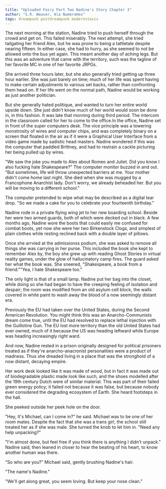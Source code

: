 ```yaml
---
title: "Uploaded Fairy Part Two Nadine's Story Chapter 3"
author: "S.R. Weaver, Ala NumeroHex"
tags: dreampunk postdreampunk modernstasis
---
```

The next morning at the station, Nadine tried to push herself through the crowd and get on. This failed miserably. The next attempt, she tried tailgating her friend Alex, but he was prone to being a tattletale despite nearing fifteen. In either case, she had to hurry, as she seemed to not be allowed onto the bus yet again. This meant another day of aching legs. But this was an adventure that came with the territory, such was the tagline of her favorite MC in one of her favorite JRPGs.

She arrived three hours later, but she also generally tried getting up three hour earlier. She was just barely on time; much of her life was spent having to make certain adjustments to various set backs, rather than confronting them head on. If her life went on the normal path, Nadine would be working as just another politician.

But she generally hated politique, and wanted to turn her entire world upside down. She just didn't know much of her world would soon be done in, in this fashion. It was late that morning during third period. The intercom in the classroom called for her to come to the office.In the office, Nadine set in front of the super computers desk. The vice principle was a towering monstrosity of wires and computer chips, and was completely binary on a screen that floated in the air as if it were a Graphical User Interface from a video game made by sadistic head masters. Nadine wondered if this was the computer that paddled Brittney, and had to restrain a cackle picturing her being pulled up by wires.

"We saw the joke you made to Alex about Romeo and Juliet. Did you know I also fucking hate Shakespeare?" The computer monitor buzzed in and out. "But sometimes, life will throw unexpected barriers at me. Your mother didn't come home last night. She died when she was mugged by a Francophone Anarchist lady. Don't worry, we already beheaded her. But you will be moving to a different school."

The computer pretended to wipe what may be described as a digital tear drop. "So we made a cake for you to celebrate your fourteenth birthday."

Nadine rode in a private flying wing jet to her new boarding school. Beside her were two armed guards, both of which were decked out in black. A few months ago, Nadine wore the boots that could easily me confused for combat boots, yet now she were her two Birkenstock Clogs, and simplest of plain clothes while resting reclined back with a double layer of pillows.

Once she arrvied at the admissionss podium, she was asked to remove all things she was carrying in her purse. This included the book she kept to remember Alex by, the boy she grew up with reading Ghost Stories in virtual reality games, under the glow of hallucinatory camp fires. The guard asked her what the book was. She sneered, "Shakespeare, a book from a friend.""Yea, I hate Shakespeare too."

The only light is that of a small lamp. Nadine put her bag into the closet, while doing so she had began to have the creeping feeling of isolation and despair; the room was modified from an old asylum cell block, the walls covered in white paint to wash away the blood of a now seemingly distant era.

Previously the EU had taken over the United States, during the Second American Revolution. You might think this was an Anarcho-Communists dream come true, until the EU had resolved to replace lethal injection with the Guillotine Gun. The EU lost more territory than the old United States had ever owned, much of it because the US was heading leftward while Europe was heading increasingly right ward.

And now, Nadine rested in a prison originally designed for political prisoners treated as if they're anarcho-anacronist personalities were a product of madness. Thus she dreaded living in a place that was the stronghold of a now distant, decaying empire.

Her work desk looked like it was made of wood, but in fact it was made out of biodegradable plastic made look like such, and the shoes modelled after the 19th century Dutch were of similar material. This was part of their failed green energy policy; it failed not because it was false, but because nobody ever considered the degrading ecosystem of Earth. She heard footsteps in the hall.

She peeked outside her peek hole on the door.

"Hey, It's Michael, can I come in?" he said. Michael was to be one of her room mates. Despite the fact that she was a trans girl, the school still treated her as if she was male. She turned the knob to let him in. "Need any help unpacking?"

"I'm almost done, but feel free if you think there is anything I didn't unpack." Nadine said, then leaned in closer to hear the beating of his heart, to know another human was there.

"So who are you?" Michael said, gently brushing Nadine's hair.

"The name's Nadine."

"We'll get along great, you seem loving. But keep your nose clean."

